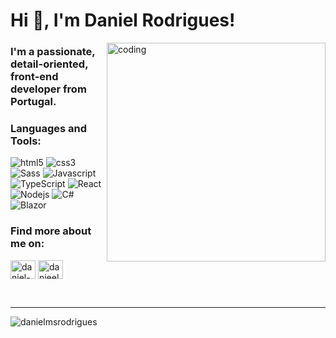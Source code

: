 <h1 align="left">Hi 👋, I'm Daniel Rodrigues!</h1>

<img align="right" alt="coding" width="350" src="https://media4.giphy.com/media/qgQUggAC3Pfv687qPC/giphy.gif"
/>

<h3 align="left">I'm a passionate, detail-oriented, front-end developer from Portugal.</h3>



<h3 align="left">Languages and Tools:</h3>
<p align="left"> 
<img alt="html5" src="https://img.shields.io/badge/-HTML5-E34F26?style=flat-square&logo=html5&logoColor=white" />
<img alt="css3" src="https://img.shields.io/badge/-CSS-264de4?style=flat-square&logo=html5&logoColor=white" />
<img alt="Sass" src="https://img.shields.io/badge/-Sass-CC6699?style=flat-square&logo=sass&logoColor=white" />
<img alt="Javascript" src="https://img.shields.io/badge/-JavaScript-F0DB4F?style=flat-square&logo=javascript&logoColor=white" />
<img alt="TypeScript" src="https://img.shields.io/badge/-TypeScript-007ACC?style=flat-square&logo=typescript&logoColor=white" />
<img alt="React" src="https://img.shields.io/badge/-React-45b8d8?style=flat-square&logo=react&logoColor=white" />
<img alt="Nodejs" src="https://img.shields.io/badge/-Nodejs-43853d?style=flat-square&logo=Node.js&logoColor=white" />
<img alt="C#" src="https://img.shields.io/badge/-C%23-9A4993?style=flat-square&logo=csharp&logoColor=white%22" />
<img alt="Blazor" src="https://img.shields.io/badge/-Blazor-5C2D91?style=flat-square&logo=blazor&logoColor=white%22" />
</p>


<h3 align="left">Find more about me on:</h3>
<p align="left">
<a href="https://linkedin.com/in/daniel-mateus-soares-rodrigues" target="blank"><img align="center" src="https://raw.githubusercontent.com/rahuldkjain/github-profile-readme-generator/master/src/images/icons/Social/linked-in-alt.svg" alt="daniel-mateus-soares-rodrigues" height="30" width="40" /></a>
<a href="https://instagram.com/danieel_rodriguess" target="blank"><img align="center" src="https://raw.githubusercontent.com/rahuldkjain/github-profile-readme-generator/master/src/images/icons/Social/instagram.svg" alt="danieel_rodriguess" height="30" width="40" /></a>
</p>

<br/>
<hr/>

<p align="left"> <img src="https://komarev.com/ghpvc/?username=danielmsrodrigues&label=Profile%20views&color=0e75b6&style=flat" alt="danielmsrodrigues" /> </p>
